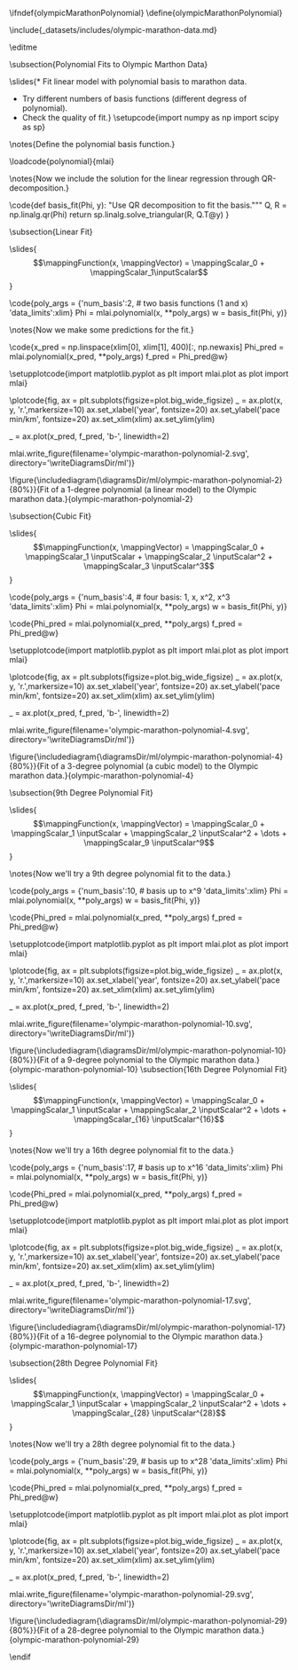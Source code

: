 \ifndef{olympicMarathonPolynomial}
\define{olympicMarathonPolynomial}

\include{_datasets/includes/olympic-marathon-data.md}

\editme

\subsection{Polynomial Fits to Olympic Marthon Data}

\slides{* Fit linear model with polynomial basis to marathon data.
* Try different numbers of basis functions (different degress of polynomial).
* Check the quality of fit.}
\setupcode{import numpy as np
import scipy as sp}

\notes{Define the polynomial basis function.}

\loadcode{polynomial}{mlai}

\notes{Now we include the solution for the linear regression through QR-decomposition.}

\code{def basis_fit(Phi, y):
    "Use QR decomposition to fit the basis."""
	Q, R = np.linalg.qr(Phi)
	return sp.linalg.solve_triangular(R, Q.T@y) 
}

\subsection{Linear Fit}

\slides{$$\mappingFunction(x, \mappingVector) = \mappingScalar_0 + \mappingScalar_1\inputScalar$$}

\code{poly_args = {'num_basis':2, # two basis functions (1 and x)
             'data_limits':xlim}
Phi = mlai.polynomial(x, **poly_args)
w = basis_fit(Phi, y)}

\notes{Now we make some predictions for the fit.}

\code{x_pred = np.linspace(xlim[0], xlim[1], 400)[:, np.newaxis]
Phi_pred = mlai.polynomial(x_pred, **poly_args)
f_pred = Phi_pred@w}

\setupplotcode{import matplotlib.pyplot as plt
import mlai.plot as plot
import mlai}

\plotcode{fig, ax = plt.subplots(figsize=plot.big_wide_figsize)
_ = ax.plot(x, y, 'r.',markersize=10)
ax.set_xlabel('year', fontsize=20)
ax.set_ylabel('pace min/km', fontsize=20)
ax.set_xlim(xlim)
ax.set_ylim(ylim)

_ = ax.plot(x_pred, f_pred, 'b-', linewidth=2)

mlai.write_figure(filename='olympic-marathon-polynomial-2.svg', 
				  directory='\writeDiagramsDir/ml')}

\figure{\includediagram{\diagramsDir/ml/olympic-marathon-polynomial-2}{80%}}{Fit of a 1-degree polynomial (a linear model) to the Olympic marathon data.}{olympic-marathon-polynomial-2}


\subsection{Cubic Fit}

\slides{$$\mappingFunction(x, \mappingVector) = \mappingScalar_0 + \mappingScalar_1 \inputScalar + \mappingScalar_2 \inputScalar^2 + \mappingScalar_3 \inputScalar^3$$}

\code{poly_args = {'num_basis':4, # four basis: 1, x, x^2, x^3
             'data_limits':xlim}
Phi = mlai.polynomial(x, **poly_args)
w = basis_fit(Phi, y)}


\code{Phi_pred = mlai.polynomial(x_pred, **poly_args)
f_pred = Phi_pred@w}

\setupplotcode{import matplotlib.pyplot as plt
import mlai.plot as plot
import mlai}

\plotcode{fig, ax = plt.subplots(figsize=plot.big_wide_figsize)
_ = ax.plot(x, y, 'r.',markersize=10)
ax.set_xlabel('year', fontsize=20)
ax.set_ylabel('pace min/km', fontsize=20)
ax.set_xlim(xlim)
ax.set_ylim(ylim)

_ = ax.plot(x_pred, f_pred, 'b-', linewidth=2)

mlai.write_figure(filename='olympic-marathon-polynomial-4.svg', 
				  directory='\writeDiagramsDir/ml')}

\figure{\includediagram{\diagramsDir/ml/olympic-marathon-polynomial-4}{80%}}{Fit of a 3-degree polynomial (a cubic model) to the Olympic marathon data.}{olympic-marathon-polynomial-4}

\subsection{9th Degree Polynomial Fit}

\slides{$$\mappingFunction(x, \mappingVector) = \mappingScalar_0 + \mappingScalar_1 \inputScalar + \mappingScalar_2 \inputScalar^2 + \dots + \mappingScalar_9 \inputScalar^9$$}

\notes{Now we'll try a 9th degree polynomial fit to the data.}

\code{poly_args = {'num_basis':10, # basis up to x^9
             'data_limits':xlim}
Phi = mlai.polynomial(x, **poly_args)
w = basis_fit(Phi, y)}


\code{Phi_pred = mlai.polynomial(x_pred, **poly_args)
f_pred = Phi_pred@w}

\setupplotcode{import matplotlib.pyplot as plt
import mlai.plot as plot
import mlai}

\plotcode{fig, ax = plt.subplots(figsize=plot.big_wide_figsize)
_ = ax.plot(x, y, 'r.',markersize=10)
ax.set_xlabel('year', fontsize=20)
ax.set_ylabel('pace min/km', fontsize=20)
ax.set_xlim(xlim)
ax.set_ylim(ylim)

_ = ax.plot(x_pred, f_pred, 'b-', linewidth=2)

mlai.write_figure(filename='olympic-marathon-polynomial-10.svg', 
				  directory='\writeDiagramsDir/ml')}

\figure{\includediagram{\diagramsDir/ml/olympic-marathon-polynomial-10}{80%}}{Fit of a 9-degree polynomial to the Olympic marathon data.}{olympic-marathon-polynomial-10}
\subsection{16th Degree Polynomial Fit}

\slides{$$\mappingFunction(x, \mappingVector) = \mappingScalar_0 + \mappingScalar_1 \inputScalar + \mappingScalar_2 \inputScalar^2 + \dots + \mappingScalar_{16} \inputScalar^{16}$$}

\notes{Now we'll try a 16th degree polynomial fit to the data.}

\code{poly_args = {'num_basis':17, # basis up to x^16
             'data_limits':xlim}
Phi = mlai.polynomial(x, **poly_args)
w = basis_fit(Phi, y)}


\code{Phi_pred = mlai.polynomial(x_pred, **poly_args)
f_pred = Phi_pred@w}

\setupplotcode{import matplotlib.pyplot as plt
import mlai.plot as plot
import mlai}

\plotcode{fig, ax = plt.subplots(figsize=plot.big_wide_figsize)
_ = ax.plot(x, y, 'r.',markersize=10)
ax.set_xlabel('year', fontsize=20)
ax.set_ylabel('pace min/km', fontsize=20)
ax.set_xlim(xlim)
ax.set_ylim(ylim)

_ = ax.plot(x_pred, f_pred, 'b-', linewidth=2)

mlai.write_figure(filename='olympic-marathon-polynomial-17.svg', 
				  directory='\writeDiagramsDir/ml')}

\figure{\includediagram{\diagramsDir/ml/olympic-marathon-polynomial-17}{80%}}{Fit of a 16-degree polynomial to the Olympic marathon data.}{olympic-marathon-polynomial-17}

\subsection{28th Degree Polynomial Fit}

\slides{$$\mappingFunction(x, \mappingVector) = \mappingScalar_0 + \mappingScalar_1 \inputScalar + \mappingScalar_2 \inputScalar^2 + \dots + \mappingScalar_{28} \inputScalar^{28}$$}

\notes{Now we'll try a 28th degree polynomial fit to the data.}

\code{poly_args = {'num_basis':29, # basis up to x^28
             'data_limits':xlim}
Phi = mlai.polynomial(x, **poly_args)
w = basis_fit(Phi, y)}


\code{Phi_pred = mlai.polynomial(x_pred, **poly_args)
f_pred = Phi_pred@w}

\setupplotcode{import matplotlib.pyplot as plt
import mlai.plot as plot
import mlai}

\plotcode{fig, ax = plt.subplots(figsize=plot.big_wide_figsize)
_ = ax.plot(x, y, 'r.',markersize=10)
ax.set_xlabel('year', fontsize=20)
ax.set_ylabel('pace min/km', fontsize=20)
ax.set_xlim(xlim)
ax.set_ylim(ylim)

_ = ax.plot(x_pred, f_pred, 'b-', linewidth=2)

mlai.write_figure(filename='olympic-marathon-polynomial-29.svg', 
				  directory='\writeDiagramsDir/ml')}

\figure{\includediagram{\diagramsDir/ml/olympic-marathon-polynomial-29}{80%}}{Fit of a 28-degree polynomial to the Olympic marathon data.}{olympic-marathon-polynomial-29}



\endif

